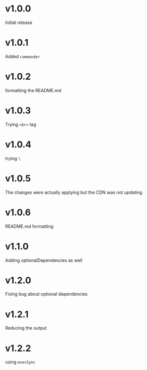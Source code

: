 # v1.0.0
Initial release
# v1.0.1
Added `commander`
# v1.0.2
formatting the README.md
# v1.0.3
Trying `<br>` tag
# v1.0.4
trying `\`
# v1.0.5
The changes were actually applying but the CDN was not updating
# v1.0.6
README.md formatting
# v1.1.0
Adding optionalDependencies as well
# v1.2.0
Fixing bug about optional dependencies
# v1.2.1
Reducing the output
# v1.2.2
using `execSync`